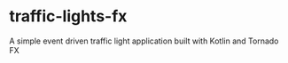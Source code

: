 # traffic-lights-fx
A simple event driven traffic light application built with Kotlin and Tornado FX
